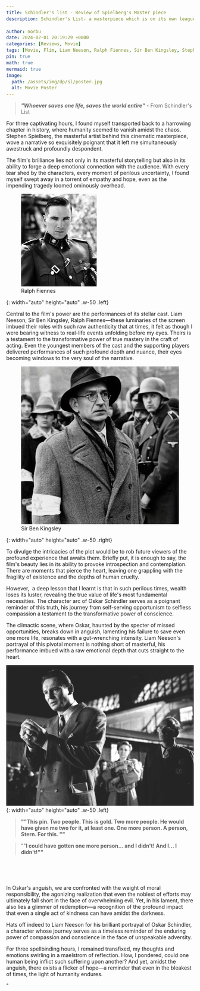 ```yaml
---
title: Schindler's list - Review of Spielberg's Master piece
description: Schindler's List- a masterpiece which is on its own league. The harrowing events of the Holocaust ,the transformative journey of Oskar Schindler and the lives he saved. My take of one of the best movies ever made. 

author: norbu
date: 2024-02-01 20:19:29 +0000
categories: [Reviews, Movie]
tags: [Movie, Flim, Liam Neeson, Ralph Fiennes, Sir Ben Kingsley, Stephen Spielberg, Oskar Schindler]
pin: true
math: true
mermaid: true
image:
  path: /assets/img/dp/sl/poster.jpg
  alt: Movie Poster
---
```



> ***"Whoever saves one life, saves the world entire"*** - From Schindler's List
<!-- /wp:quote -->

<!-- wp:paragraph -->
<p>For three captivating hours, I found myself transported back to a harrowing chapter in history, where humanity seemed to vanish amidst the chaos. Stephen Spielberg, the masterful artist behind this cinematic masterpiece, wove a narrative so exquisitely poignant that it left me simultaneously awestruck and profoundly despondent.</p>
<!-- /wp:paragraph -->

<!-- wp:paragraph -->
<p>The film's brilliance lies not only in its masterful storytelling but also in its ability to forge a deep emotional connection with the audience. With every tear shed by the characters, every moment of perilous uncertainty, I found myself swept away in a torrent of empathy and hope, even as the impending tragedy loomed ominously overhead.</p>
<!-- /wp:paragraph -->


<figure class="left w-50">
  <img src="/assets/img/dp/sl/RalphFiennes.jpg" alt="First image description">
  <figcaption class="text-left">Ralph Fiennes</figcaption>
</figure>{: width="auto" height="auto" .w-50 .left} 

<!-- wp:paragraph -->
<p>Central to the film's power are the performances of its stellar cast. Liam Neeson, Sir Ben Kingsley, Ralph Fiennes—these luminaries of the screen imbued their roles with such raw authenticity that at times, it felt as though I were bearing witness to real-life events unfolding before my eyes. Theirs is a testament to the transformative power of true mastery in the craft of acting. Even the youngest members of the cast and the supporting players delivered performances of such profound depth and nuance, their eyes becoming windows to the very soul of the narrative.</p>
<!-- /wp:paragraph -->

<figure class="left w-50">
  <img src="/assets/img/dp/sl/BenKingsley.jpg" alt="First image description">
  <figcaption class="text-center">Sir Ben Kingsley</figcaption>
</figure>{: width="auto" height="auto" .w-50 .right} 
<!-- wp:paragraph -->
<p>To divulge the intricacies of the plot would be to rob future viewers of the profound experience that awaits them. Briefly put, it is enough to say, the film's beauty lies in its ability to provoke introspection and contemplation. There are moments that pierce the heart, leaving one grappling with the fragility of existence and the depths of human cruelty.</p>
<!-- /wp:paragraph -->

<!-- wp:paragraph -->
<p>However,&nbsp; a deep lesson that I learnt is that in such perilous times, wealth loses its luster, revealing the true value of life's most fundamental necessities. The character arc of Oskar Schindler serves as a poignant reminder of this truth, his journey from self-serving opportunism to selfless compassion a testament to the transformative power of conscience.</p>
<!-- /wp:paragraph -->

<!-- wp:paragraph -->
<p>The climactic scene, where Oskar, haunted by the specter of missed opportunities, breaks down in anguish, lamenting his failure to save even one more life, resonates with a gut-wrenching intensity. Liam Neeson's portrayal of this pivotal moment is nothing short of masterful, his performance imbued with a raw emotional depth that cuts straight to the heart.</p>
<!-- /wp:paragraph -->

<!-- wp:media-text {""mediaId"":472,""mediaLink"":""https://teelepcha5.wordpress.com/?attachment_id=472"",""mediaType"":""image""} -->
<img title="a title" alt="Alt text" src="/assets/img/dp/sl/schindlers.jpg">{: width="auto" height="auto" .w-50 .left} 
<br>
> <p><strong>""This pin. Two people. This is gold. Two more people. He would have given me two for it, at least one. One more person. A person, Stern. For this. ""</strong></p>
<!-- /wp:paragraph -->

<!-- wp:paragraph -->
> <p>""<strong>I could have gotten one more person… and I didn't! And I… I didn't!""</strong></p>
<!-- /wp:paragraph -->

<!-- wp:paragraph -->
<br><br><br>
<p>In Oskar's anguish, we are confronted with the weight of moral responsibility, the agonizing realization that even the noblest of efforts may ultimately fall short in the face of overwhelming evil. Yet, in his lament, there also lies a glimmer of redemption—a recognition of the profound impact that even a single act of kindness can have amidst the darkness.</p>
<!-- /wp:paragraph -->

<!-- wp:paragraph -->
<p>Hats off indeed to Liam Neeson for his brilliant portrayal of Oskar Schindler, a character whose journey serves as a timeless reminder of the enduring power of compassion and conscience in the face of unspeakable adversity.</p>
<!-- /wp:paragraph -->

<!-- wp:paragraph -->
<p>For three spellbinding hours, I remained transfixed, my thoughts and emotions swirling in a maelstrom of reflection. How, I pondered, could one human being inflict such suffering upon another? And yet, amidst the anguish, there exists a flicker of hope—a reminder that even in the bleakest of times, the light of humanity endures.&nbsp;</p>
<!-- /wp:paragraph -->"
